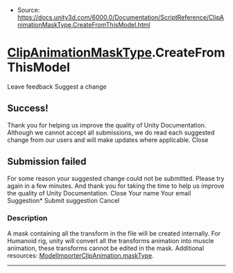 * Source: https://docs.unity3d.com/6000.0/Documentation/ScriptReference/ClipAnimationMaskType.CreateFromThisModel.html

#  [ClipAnimationMaskType](https://docs.unity3d.com/6000.0/Documentation/ScriptReference/ClipAnimationMaskType.html).CreateFromThisModel
Leave feedback
Suggest a change
## Success!
Thank you for helping us improve the quality of Unity Documentation. Although we cannot accept all submissions, we do read each suggested change from our users and will make updates where applicable.
Close
## Submission failed
For some reason your suggested change could not be submitted. Please <a>try again</a> in a few minutes. And thank you for taking the time to help us improve the quality of Unity Documentation.
Close
Your name Your email Suggestion* Submit suggestion
Cancel
### Description
A mask containing all the transform in the file will be created internally.
For Humanoid rig, unity will convert all the transforms animation into muscle animation, these transforms cannot be edited in the mask. Additional resources: [ModelImporterClipAnimation.maskType](https://docs.unity3d.com/6000.0/Documentation/ScriptReference/ModelImporterClipAnimation-maskType.html).
* * *
